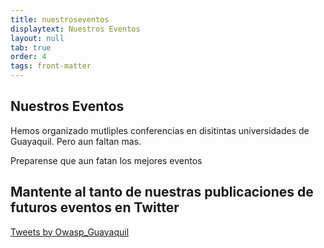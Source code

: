 ```yaml
---
title: nuestroseventos
displaytext: Nuestros Eventos
layout: null
tab: true
order: 4
tags: front-matter
---
```


## Nuestros Eventos

Hemos organizado mutliples conferencias en disitintas universidades de Guayaquil. Pero aun faltan mas.

Preparense que aun fatan los mejores eventos



## Mantente al tanto de nuestras publicaciones de futuros eventos en Twitter 

<!-- <a href="https://twitter.com/Owasp_guayaquil?ref_src=twsrc%5Etfw" class="twitter-follow-button" data-show-count="false">Follow @Owasp_guayaquil</a><script async src="https://platform.twitter.com/widgets.js" charset="utf-8"></script> -->

<a class="twitter-timeline" href="https://twitter.com/Owasp_Guayaquil?ref_src=twsrc%5Etfw">Tweets by Owasp_Guayaquil</a> <script async src="https://platform.twitter.com/widgets.js" charset="utf-8"></script>

